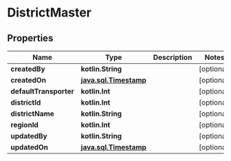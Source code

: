 
# DistrictMaster

## Properties
Name | Type | Description | Notes
------------ | ------------- | ------------- | -------------
**createdBy** | **kotlin.String** |  |  [optional]
**createdOn** | [**java.sql.Timestamp**](java.sql.Timestamp.md) |  |  [optional]
**defaultTransporter** | **kotlin.Int** |  |  [optional]
**districtId** | **kotlin.Int** |  |  [optional]
**districtName** | **kotlin.String** |  |  [optional]
**regionId** | **kotlin.Int** |  |  [optional]
**updatedBy** | **kotlin.String** |  |  [optional]
**updatedOn** | [**java.sql.Timestamp**](java.sql.Timestamp.md) |  |  [optional]



